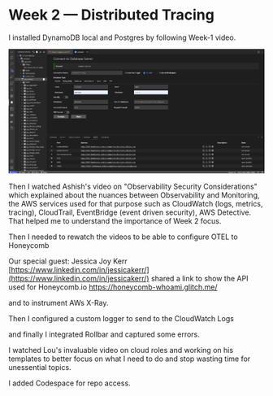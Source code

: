 # Week 2 — Distributed Tracing

I installed DynamoDB local and Postgres by following Week-1 video. 

![assets/postgre.png](assets/postgre.png)

Then I watched Ashish's video on "Observability Security Considerations" which explained about the nuances between Observability and Monitoring, the AWS services used for that purpose such as CloudWatch (logs, metrics, tracing), CloudTrail, EventBridge (event driven security), AWS Detective. That helped me to understand the importance of Week 2 focus.

 Then I needed to rewatch the videos to be able to configure OTEL to Honeycomb 
 
 Our special guest: Jessica Joy Kerr [https://www.linkedin.com/in/jessicakerr/](https://www.linkedin.com/in/jessicakerr/) shared a link to show the API used for Honeycomb.io https://honeycomb-whoami.glitch.me/
 
 and to instrument AWs X-Ray.

 Then I configured a custom logger to send to the CloudWatch Logs

 and finally I integrated Rollbar and captured some errors.

I watched Lou's invaluable video on cloud roles and working on his templates to better focus on what I need to do and stop wasting time for unessential topics.

I added Codespace for repo access.

